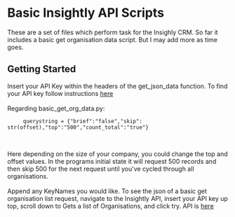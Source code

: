 # Basic Insightly API Scripts

These are a set of files which perform task for the Insighly CRM. So far it includes a basic get organisation data script. But I may add more as time goes. 

## Getting Started

Insert your API Key within the headers of the get_json_data function. To find your API key follow instructions <a href = "https://support.insight.ly/hc/en-us/articles/204864594-Finding-or-resetting-your-API-key" target = "_blank">here</a><br /><br />
Regarding basic_get_org_data.py: <br />

<pre><code>     querystring = {"brief":"false","skip": str(offset),"top":"500","count_total":"true"}</code></pre><br />

Here depending on the size of your company, you could change the top and offset values. In the programs initial state it will request 500 records and then skip 500 for the next request until you've cycled through all organisations. <br /><br /> 
    Append any KeyNames you would like. To see the json of a basic get organisation list request, navigate to the Insightly API, insert your API key up top, scroll down to Gets a list of Organisations, and click try. API is <a href = "https://api.insightly.com/v3.0/Help" target = "_blank">here</a>





